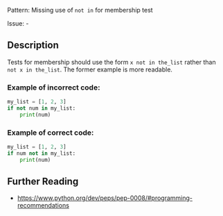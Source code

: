 Pattern: Missing use of `not in` for membership test

Issue: -

## Description

Tests for membership should use the form `x not in the_list` rather than `not x in the_list`. The former example is more readable.

### Example of **incorrect** code:

```python
my_list = [1, 2, 3]
if not num in my_list:
    print(num)
```

### Example of **correct** code:

```python
my_list = [1, 2, 3]
if num not in my_list:
    print(num)
```

## Further Reading

* https://www.python.org/dev/peps/pep-0008/#programming-recommendations